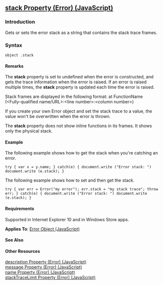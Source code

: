 ## [stack Property (Error) (JavaScript)](stack-Property__Error.html)

### Introduction 

 Gets or sets the error stack as a string that contains the stack trace frames.

### Syntax 

```
object .stack
```

#### Remarks 

<div id="languageReferenceRemarksSection" class="section" name="collapseableSection" style="">
  <p xmlns:util="util">
    The <b>stack</b> property is set to <span sdata="langKeyword" value="undefined"><span class="keyword">undefined</span></span> when the error is constructed, and gets the trace information when
    the error is raised. If an error is raised multiple times, the <b>stack</b> property is updated each time the error is raised.
  </p>
  <p xmlns:util="util">
    Stack frames are displayed in the following format: <span class="input">at FunctionName (&lt;Fully-qualified name/URL&gt;:&lt;line number&gt;:&lt;column number&gt;)</span>
  </p>
  <p xmlns:util="util">
    If you create your own Error object and set the stack trace to a value, the value won't be overwritten when the error is thrown.
  </p>
  <p xmlns:util="util">
    The <b>stack</b> property does not show inline functions in its frames. It shows only the physical stack.
  </p>
</div>

#### Example 

<p xmlns:util="util">
  The following example shows how to get the stack when you're catching an error.
</p>

```
try { var x = y.name; } catch(e) { document.write ("Error stack: ") document.write (e.stack); }
```

<p xmlns:util="util">
  The following example shows how to set and then get the stack.
</p>

```
try { var err = Error("my error"); err.stack = "my stack trace"; throw err; } catch(e) { document.write ("Error stack: ") document.write (e.stack); }
```

#### Requirements 

<div id="requirementsTitleSection" class="section" name="collapseableSection" style="">
  <p xmlns:util="util">
    Supported in Internet Explorer 10 and in Windows Store apps.
  </p>
  <p xmlns:util="util">
    <b>Applies To</b>: <span sdata="link"><a href="0b27d6ec-3997-4e91-a6c0-5afbaf494db7.htm">Error Object (JavaScript)</a></span>
  </p>
</div>

#### See Also 

<div id="seeAlsoSection" class="section" name="collapseableSection" style="">
  <h4 class="subHeading">
    Other Resources
  </h4>
  <div class="seeAlsoStyle">
    <span sdata="link" xmlns:util="util"><a href="ea727f1e-2041-4400-965c-67e6d47a1ff0.htm">description Property (Error) (JavaScript)</a></span>
  </div>
  <div class="seeAlsoStyle">
    <span sdata="link" xmlns:util="util"><a href="8cab0392-e0db-4714-827c-47ab04e8b4f2.htm">message Property (Error) (JavaScript)</a></span>
  </div>
  <div class="seeAlsoStyle">
    <span sdata="link" xmlns:util="util"><a href="94df2d6b-f1a1-4931-a956-0a930cb87f76.htm">name Property (Error) (JavaScript)</a></span>
  </div>
  <div class="seeAlsoStyle">
    <span sdata="link" xmlns:util="util"><a href="127ef8e8-892e-4263-9ebc-03364af01212.htm">stackTraceLimit Property (Error) (JavaScript)</a></span>
  </div>
</div>


